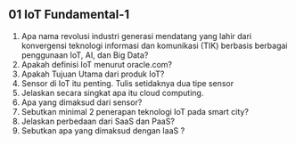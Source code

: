 ## 01 IoT Fundamental-1

1. Apa nama revolusi industri generasi mendatang yang lahir dari konvergensi teknologi informasi dan komunikasi (TIK) berbasis berbagai penggunaan IoT, AI, dan Big Data?
2. Apakah definisi IoT menurut oracle.com?
3. Apakah Tujuan Utama dari produk IoT?
4. Sensor di IoT itu penting. Tulis setidaknya dua tipe sensor
5. Jelaskan secara singkat apa itu cloud computing.
6. Apa yang dimaksud dari sensor?
7. Sebutkan minimal 2 penerapan teknologi IoT pada smart city?
8. Jelaskan perbedaan dari SaaS dan PaaS?
9. Sebutkan apa yang dimaksud dengan IaaS ?
